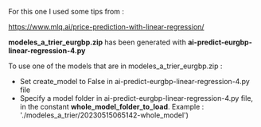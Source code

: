 
For this one I used some tips from :

https://www.mlq.ai/price-prediction-with-linear-regression/

**modeles_a_trier_eurgbp.zip** has been generated with **ai-predict-eurgbp-linear-regression-4.py**

To use one of the models that are in modeles_a_trier_eurgbp.zip :

- Set create_model to False in ai-predict-eurgbp-linear-regression-4.py file
- Specify a model folder in ai-predict-eurgbp-linear-regression-4.py file, in the constant **whole_model_folder_to_load**. Example : './modeles_a_trier/20230515065142-whole_model')
